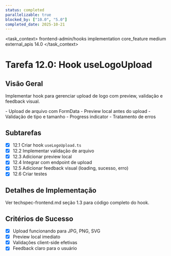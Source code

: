 ```yaml
---
status: completed
parallelizable: true
blocked_by: ["10.0", "5.0"]
completed_date: 2025-10-21
---
```


<task_context>
<domain>frontend-admin/hooks</domain>
<type>implementation</type>
<scope>core_feature</scope>
<complexity>medium</complexity>
<dependencies>external_apis</dependencies>
<unblocks>14.0</unblocks>
</task_context>

# Tarefa 12.0: Hook useLogoUpload

## Visão Geral

Implementar hook para gerenciar upload de logo com preview, validação e feedback visual.

<requirements>
- Upload de arquivo com FormData
- Preview local antes do upload
- Validação de tipo e tamanho
- Progress indicator
- Tratamento de erros
</requirements>

## Subtarefas

- [x] 12.1 Criar hook `useLogoUpload.ts`
- [x] 12.2 Implementar validação de arquivo
- [x] 12.3 Adicionar preview local
- [x] 12.4 Integrar com endpoint de upload
- [x] 12.5 Adicionar feedback visual (loading, sucesso, erro)
- [x] 12.6 Criar testes

## Detalhes de Implementação

Ver techspec-frontend.md seção 1.3 para código completo do hook.

## Critérios de Sucesso

- [x] Upload funcionando para JPG, PNG, SVG
- [x] Preview local imediato
- [x] Validações client-side efetivas
- [x] Feedback claro para o usuário
